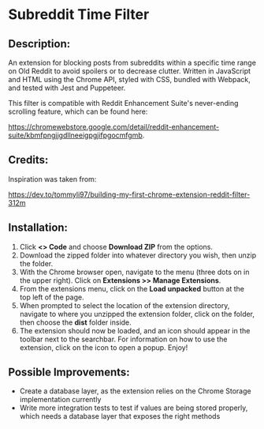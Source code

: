 # Subreddit Time Filter

## Description:
An extension for blocking posts from subreddits within a specific time range on Old Reddit to avoid spoilers
or to decrease clutter. Written in JavaScript and HTML using the Chrome API, styled with CSS, bundled with Webpack, and tested with Jest and Puppeteer.

This filter is compatible with Reddit Enhancement Suite's never-ending scrolling feature,
which can be found here:

https://chromewebstore.google.com/detail/reddit-enhancement-suite/kbmfpngjjgdllneeigpgjifpgocmfgmb.

## Credits:
Inspiration was taken from:

https://dev.to/tommyli97/building-my-first-chrome-extension-reddit-filter-312m

## Installation:
1. Click **<> Code** and choose **Download ZIP** from the options.
2. Download the zipped folder into whatever directory you wish, then unzip the folder.
3. With the Chrome browser open, navigate to the menu (three dots on in the upper right). Click on **Extensions >> Manage Extensions**.
4. From the extensions menu, click on the **Load unpacked** button at the top left of the page.
5. When prompted to select the location of the extension directory, navigate to where you unzipped the extension folder, click on the folder, then choose the **dist** folder inside.
6. The extension should now be loaded, and an icon should appear in the toolbar next to the searchbar. For information on how to use the extension, click on the icon to open a popup. Enjoy!

## Possible Improvements:
- Create a database layer, as the extension relies on the Chrome Storage implementation currently
- Write more integration tests to test if values are being stored properly, which needs a database layer that exposes the right methods